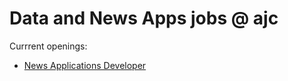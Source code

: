 # Data and News Apps jobs @ ajc

Currrent openings:
- [News Applications Developer](https://github.com/NewsappAJC/jobs/blob/master/news_app_developer.md)